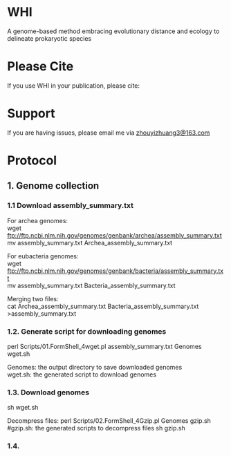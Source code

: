 # WHI
A genome-based method embracing evolutionary distance and ecology to delineate prokaryotic species

# Please Cite
If you use WHI in your publication, please cite:

# Support
If you are having issues, please email me via zhouyizhuang3@163.com

# Protocol
## 1. Genome collection
### 1.1 Download assembly_summary.txt
For archea genomes:  
wget ftp://ftp.ncbi.nlm.nih.gov/genomes/genbank/archea/assembly_summary.txt  
mv assembly_summary.txt Archea_assembly_summary.txt  

For eubacteria genomes:  
wget ftp://ftp.ncbi.nlm.nih.gov/genomes/genbank/bacteria/assembly_summary.txt  
mv assembly_summary.txt Bacteria_assembly_summary.txt

Merging two files:  
cat Archea_assembly_summary.txt Bacteria_assembly_summary.txt >assembly_summary.txt

### 1.2. Generate script for downloading genomes
perl Scripts/01.FormShell_4wget.pl assembly_summary.txt Genomes wget.sh

Genomes: the output directory to save downloaded genomes  
wget.sh: the generated script to download genomes

### 1.3. Download genomes
sh wget.sh

Decompress files:
perl Scripts/02.FormShell_4Gzip.pl Genomes gzip.sh  
#gzip.sh: the generated scripts to decompress files 
sh gzip.sh

### 1.4. 
